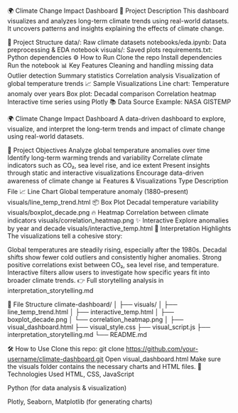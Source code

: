 🌍 Climate Change Impact Dashboard
📌 Project Description
This dashboard visualizes and analyzes long-term climate trends using real-world datasets. It uncovers patterns and insights explaining the effects of climate change.

📁 Project Structure
data/: Raw climate datasets
notebooks/eda.ipynb: Data preprocessing & EDA notebook
visuals/: Saved plots
requirements.txt: Python dependencies
⚙️ How to Run
Clone the repo
Install dependencies
Run the notebook
📊 Key Features
Cleaning and handling missing data
Outlier detection
Summary statistics
Correlation analysis
Visualization of global temperature trends
📈 Sample Visualizations
Line chart: Temperature anomaly over years
Box plot: Decadal comparison
Correlation heatmap
Interactive time series using Plotly
📚 Data Source
Example: NASA GISTEMP

🌍 Climate Change Impact Dashboard
A data-driven dashboard to explore, visualize, and interpret the long-term trends and impact of climate change using real-world datasets.

📌 Project Objectives
Analyze global temperature anomalies over time
Identify long-term warming trends and variability
Correlate climate indicators such as CO₂, sea level rise, and ice extent
Present insights through static and interactive visualizations
Encourage data-driven awareness of climate change
📊 Features & Visualizations
Type	Description	File
📈 Line Chart	Global temperature anomaly (1880–present)	visuals/line_temp_trend.html
📦 Box Plot	Decadal temperature variability	visuals/boxplot_decade.png
🔥 Heatmap	Correlation between climate indicators	visuals/correlation_heatmap.png
✨ Interactive	Explore anomalies by year and decade	visuals/interactive_temp.html
🎯 Interpretation Highlights
The visualizations tell a cohesive story:

Global temperatures are steadily rising, especially after the 1980s.
Decadal shifts show fewer cold outliers and consistently higher anomalies.
Strong positive correlations exist between CO₂, sea level rise, and temperature.
Interactive filters allow users to investigate how specific years fit into broader climate trends.
👉 Full storytelling analysis in interpretation_storytelling.md

📁 File Structure
climate-dashboard/ │ ├── visuals/ │ ├── line_temp_trend.html │ ├── interactive_temp.html │ ├── boxplot_decade.png │ └── correlation_heatmap.png │ ├── visual_dashboard.html ├── visual_style.css ├── visual_script.js ├── interpretation_storytelling.md └── README.md

🛠️ How to Use
Clone this repo:
git clone https://github.com/your-username/climate-dashboard.git
Open visual_dashboard.html
Make sure the visuals folder contains the necessary charts and HTML files.
🧠 Technologies Used HTML, CSS, JavaScript

Python (for data analysis & visualization)

Plotly, Seaborn, Matplotlib (for generating charts)
